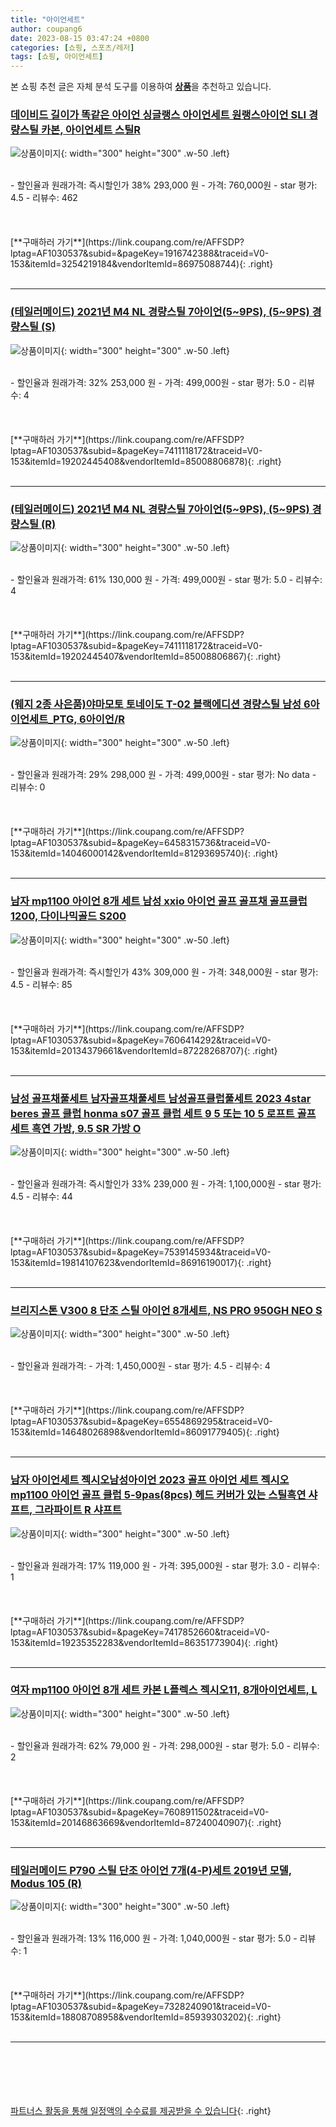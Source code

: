 ```yaml
---
title: "아이언세트"
author: coupang6
date: 2023-08-15 03:47:24 +0800
categories: [쇼핑, 스포츠/레저]
tags: [쇼핑, 아이언세트]
---
```


본 쇼핑 추천 글은 자체 분석 도구를 이용하여 [**상품**](https://link.coupang.com/a/bao1ui)을 추천하고 있습니다.

### [데이비드 길이가 똑같은 아이언 싱글랭스 아이언세트 원랭스아이언 SLI 경량스틸 카본, 아이언세트 스틸R](https://link.coupang.com/re/AFFSDP?lptag=AF1030537&subid=&pageKey=1916742388&traceid=V0-153&itemId=3254219184&vendorItemId=86975088744)

![상품이미지](https://thumbnail7.coupangcdn.com/thumbnails/remote/230x230ex/image/vendor_inventory/1785/d14e5e6eeaf9f323873c08a6acee09977ca112510d01ee7f838517a3032c.jpg){: width="300" height="300" .w-50 .left}


<br>
- 할인율과 원래가격: 즉시할인가 38%  293,000   원
- 가격: 760,000원
- star 평가: 4.5
- 리뷰수: 462
<br>
<br>
<br>
<br>
[**구매하러 가기**](https://link.coupang.com/re/AFFSDP?lptag=AF1030537&subid=&pageKey=1916742388&traceid=V0-153&itemId=3254219184&vendorItemId=86975088744){: .right}
<br>
<br>

---

### [(테일러메이드) 2021년 M4 NL 경량스틸 7아이언(5~9PS), (5~9PS) 경량스틸 (S)](https://link.coupang.com/re/AFFSDP?lptag=AF1030537&subid=&pageKey=7411118172&traceid=V0-153&itemId=19202445408&vendorItemId=85008806878)

![상품이미지](https://thumbnail7.coupangcdn.com/thumbnails/remote/230x230ex/image/vendor_inventory/ed40/306507fcc1fcb04d17e90c28bab6f83a9156937701e1b7b103c1ff958e84.jpg){: width="300" height="300" .w-50 .left}


<br>
- 할인율과 원래가격: 32%  253,000   원
- 가격: 499,000원
- star 평가: 5.0
- 리뷰수: 4
<br>
<br>
<br>
<br>
[**구매하러 가기**](https://link.coupang.com/re/AFFSDP?lptag=AF1030537&subid=&pageKey=7411118172&traceid=V0-153&itemId=19202445408&vendorItemId=85008806878){: .right}
<br>
<br>

---

### [(테일러메이드) 2021년 M4 NL 경량스틸 7아이언(5~9PS), (5~9PS) 경량스틸 (R)](https://link.coupang.com/re/AFFSDP?lptag=AF1030537&subid=&pageKey=7411118172&traceid=V0-153&itemId=19202445407&vendorItemId=85008806867)

![상품이미지](https://thumbnail7.coupangcdn.com/thumbnails/remote/230x230ex/image/vendor_inventory/ed40/306507fcc1fcb04d17e90c28bab6f83a9156937701e1b7b103c1ff958e84.jpg){: width="300" height="300" .w-50 .left}


<br>
- 할인율과 원래가격: 61%  130,000   원
- 가격: 499,000원
- star 평가: 5.0
- 리뷰수: 4
<br>
<br>
<br>
<br>
[**구매하러 가기**](https://link.coupang.com/re/AFFSDP?lptag=AF1030537&subid=&pageKey=7411118172&traceid=V0-153&itemId=19202445407&vendorItemId=85008806867){: .right}
<br>
<br>

---

### [(웨지 2종 사은품)야마모토 토네이도 T-02 블랙에디션 경량스틸 남성 6아이언세트_PTG, 6아이언/R](https://link.coupang.com/re/AFFSDP?lptag=AF1030537&subid=&pageKey=6458315736&traceid=V0-153&itemId=14046000142&vendorItemId=81293695740)

![상품이미지](https://thumbnail8.coupangcdn.com/thumbnails/remote/230x230ex/image/vendor_inventory/4217/69239f9e53fac85045d94586ff13c27b3b1f172078b1005a54c42b41f55c.jpg){: width="300" height="300" .w-50 .left}


<br>
- 할인율과 원래가격: 29%  298,000   원
- 가격: 499,000원
- star 평가: No data
- 리뷰수: 0
<br>
<br>
<br>
<br>
[**구매하러 가기**](https://link.coupang.com/re/AFFSDP?lptag=AF1030537&subid=&pageKey=6458315736&traceid=V0-153&itemId=14046000142&vendorItemId=81293695740){: .right}
<br>
<br>

---

### [남자 mp1100 아이언 8개 세트 남성 xxio 아이언 골프 골프채 골프클럽 1200, 다이나믹골드 S200](https://link.coupang.com/re/AFFSDP?lptag=AF1030537&subid=&pageKey=7606414292&traceid=V0-153&itemId=20134379661&vendorItemId=87228268707)

![상품이미지](https://thumbnail8.coupangcdn.com/thumbnails/remote/230x230ex/image/vendor_inventory/cea3/853e56149d8592792f8a65e7772270810dab4e36ec80b0425816920018e6.jpg){: width="300" height="300" .w-50 .left}


<br>
- 할인율과 원래가격: 즉시할인가 43%  309,000   원
- 가격: 348,000원
- star 평가: 4.5
- 리뷰수: 85
<br>
<br>
<br>
<br>
[**구매하러 가기**](https://link.coupang.com/re/AFFSDP?lptag=AF1030537&subid=&pageKey=7606414292&traceid=V0-153&itemId=20134379661&vendorItemId=87228268707){: .right}
<br>
<br>

---

### [남성 골프채풀세트 남자골프채풀세트 남성골프클럽풀세트 2023 4star beres 골프 클럽 honma s07 골프 클럽 세트 9 5 또는 10 5 로프트 골프 세트 흑연 가방, 9.5 SR 가방 O](https://link.coupang.com/re/AFFSDP?lptag=AF1030537&subid=&pageKey=7539145934&traceid=V0-153&itemId=19814107623&vendorItemId=86916190017)

![상품이미지](https://thumbnail9.coupangcdn.com/thumbnails/remote/230x230ex/image/vendor_inventory/881b/43645ec6cf7665279466dd6a5180ef965f3290a8b4578ae32fe8a029aef0.jpg){: width="300" height="300" .w-50 .left}


<br>
- 할인율과 원래가격: 즉시할인가 33%  239,000   원
- 가격: 1,100,000원
- star 평가: 4.5
- 리뷰수: 44
<br>
<br>
<br>
<br>
[**구매하러 가기**](https://link.coupang.com/re/AFFSDP?lptag=AF1030537&subid=&pageKey=7539145934&traceid=V0-153&itemId=19814107623&vendorItemId=86916190017){: .right}
<br>
<br>

---

### [브리지스톤 V300 8 단조 스틸 아이언 8개세트, NS PRO 950GH NEO S](https://link.coupang.com/re/AFFSDP?lptag=AF1030537&subid=&pageKey=6554869295&traceid=V0-153&itemId=14648026898&vendorItemId=86091779405)

![상품이미지](https://thumbnail6.coupangcdn.com/thumbnails/remote/230x230ex/image/vendor_inventory/bcb7/12752b5aaa819c4ab8e8482aac5846ff7f950daf709f020ab723d7d701a6.jpg){: width="300" height="300" .w-50 .left}


<br>
- 할인율과 원래가격: 
- 가격: 1,450,000원
- star 평가: 4.5
- 리뷰수: 4
<br>
<br>
<br>
<br>
[**구매하러 가기**](https://link.coupang.com/re/AFFSDP?lptag=AF1030537&subid=&pageKey=6554869295&traceid=V0-153&itemId=14648026898&vendorItemId=86091779405){: .right}
<br>
<br>

---

### [남자 아이언세트 젝시오남성아이언 2023 골프 아이언 세트 젝시오 mp1100 아이언 골프 클럽 5-9pas(8pcs) 헤드 커버가 있는 스틸흑연 샤프트, 그라파이트 R 샤프트](https://link.coupang.com/re/AFFSDP?lptag=AF1030537&subid=&pageKey=7417852660&traceid=V0-153&itemId=19235352283&vendorItemId=86351773904)

![상품이미지](https://thumbnail6.coupangcdn.com/thumbnails/remote/230x230ex/image/vendor_inventory/ef9d/0cc829a14b85da26c9301b95c4a461321a59d9705429387d6a8c180829a1.jpg){: width="300" height="300" .w-50 .left}


<br>
- 할인율과 원래가격: 17%  119,000   원
- 가격: 395,000원
- star 평가: 3.0
- 리뷰수: 1
<br>
<br>
<br>
<br>
[**구매하러 가기**](https://link.coupang.com/re/AFFSDP?lptag=AF1030537&subid=&pageKey=7417852660&traceid=V0-153&itemId=19235352283&vendorItemId=86351773904){: .right}
<br>
<br>

---

### [여자 mp1100 아이언 8개 세트 카본 L플렉스 젝시오11, 8개아이언세트, L](https://link.coupang.com/re/AFFSDP?lptag=AF1030537&subid=&pageKey=7608911502&traceid=V0-153&itemId=20146863669&vendorItemId=87240040907)

![상품이미지](https://thumbnail8.coupangcdn.com/thumbnails/remote/230x230ex/image/vendor_inventory/f601/56368a46a04d5e2ecc0de09ebc855148fa8bc9fbd5d92495ff99241b17c5.jpg){: width="300" height="300" .w-50 .left}


<br>
- 할인율과 원래가격: 62%  79,000   원
- 가격: 298,000원
- star 평가: 5.0
- 리뷰수: 2
<br>
<br>
<br>
<br>
[**구매하러 가기**](https://link.coupang.com/re/AFFSDP?lptag=AF1030537&subid=&pageKey=7608911502&traceid=V0-153&itemId=20146863669&vendorItemId=87240040907){: .right}
<br>
<br>

---

### [테일러메이드 P790 스틸 단조 아이언 7개(4-P)세트 2019년 모델, Modus 105 (R)](https://link.coupang.com/re/AFFSDP?lptag=AF1030537&subid=&pageKey=7328240901&traceid=V0-153&itemId=18808708958&vendorItemId=85939303202)

![상품이미지](https://thumbnail8.coupangcdn.com/thumbnails/remote/230x230ex/image/vendor_inventory/65bd/5ca7398e6fe5507a8afbffbc74de78f5521051339679162fe8cf3ae0f24c.jpg){: width="300" height="300" .w-50 .left}


<br>
- 할인율과 원래가격: 13%  116,000   원
- 가격: 1,040,000원
- star 평가: 5.0
- 리뷰수: 1
<br>
<br>
<br>
<br>
[**구매하러 가기**](https://link.coupang.com/re/AFFSDP?lptag=AF1030537&subid=&pageKey=7328240901&traceid=V0-153&itemId=18808708958&vendorItemId=85939303202){: .right}
<br>
<br>

---
<br><br><br><br><br> [파트너스 활동을 통해 일정액의 수수료를 제공받을 수 있습니다](https://link.coupang.com/a/bao1ui){: .right}